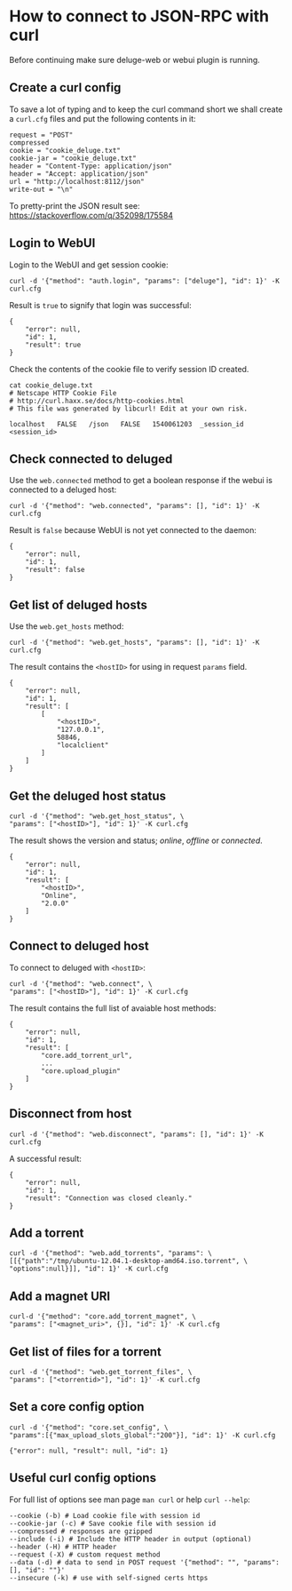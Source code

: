 # How to connect to JSON-RPC with curl

Before continuing make sure deluge-web or webui plugin is running.

## Create a curl config

To save a lot of typing and to keep the curl command short we shall create
a `curl.cfg` files and put the following contents in it:

    request = "POST"
    compressed
    cookie = "cookie_deluge.txt"
    cookie-jar = "cookie_deluge.txt"
    header = "Content-Type: application/json"
    header = "Accept: application/json"
    url = "http://localhost:8112/json"
    write-out = "\n"

To pretty-print the JSON result see: https://stackoverflow.com/q/352098/175584

## Login to WebUI

Login to the WebUI and get session cookie:

    curl -d '{"method": "auth.login", "params": ["deluge"], "id": 1}' -K curl.cfg

Result is `true` to signify that login was successful:

    {
        "error": null,
        "id": 1,
        "result": true
    }

Check the contents of the cookie file to verify session ID created.

    cat cookie_deluge.txt
    # Netscape HTTP Cookie File
    # http://curl.haxx.se/docs/http-cookies.html
    # This file was generated by libcurl! Edit at your own risk.

    localhost	FALSE	/json	FALSE	1540061203	_session_id	<session_id>

## Check connected to deluged

Use the `web.connected` method to get a boolean response if the webui is
connected to a deluged host:

    curl -d '{"method": "web.connected", "params": [], "id": 1}' -K curl.cfg

Result is `false` because WebUI is not yet connected to the daemon:

    {
        "error": null,
        "id": 1,
        "result": false
    }

## Get list of deluged hosts

Use the `web.get_hosts` method:

    curl -d '{"method": "web.get_hosts", "params": [], "id": 1}' -K curl.cfg

The result contains the `<hostID>` for using in request `params` field.

    {
        "error": null,
        "id": 1,
        "result": [
            [
                "<hostID>",
                "127.0.0.1",
                58846,
                "localclient"
            ]
        ]
    }

## Get the deluged host status

    curl -d '{"method": "web.get_host_status", \
    "params": ["<hostID>"], "id": 1}' -K curl.cfg

The result shows the version and status; _online_, _offline_ or _connected_.

    {
        "error": null,
        "id": 1,
        "result": [
            "<hostID>",
            "Online",
            "2.0.0"
        ]
    }

## Connect to deluged host

To connect to deluged with `<hostID>`:

    curl -d '{"method": "web.connect", \
    "params": ["<hostID>"], "id": 1}' -K curl.cfg

The result contains the full list of avaiable host methods:

    {
        "error": null,
        "id": 1,
        "result": [
            "core.add_torrent_url",
            ...
            "core.upload_plugin"
        ]
    }

## Disconnect from host

    curl -d '{"method": "web.disconnect", "params": [], "id": 1}' -K curl.cfg

A successful result:

    {
        "error": null,
        "id": 1,
        "result": "Connection was closed cleanly."
    }

## Add a torrent

    curl -d '{"method": "web.add_torrents", "params": \
    [[{"path":"/tmp/ubuntu-12.04.1-desktop-amd64.iso.torrent", \
    "options":null}]], "id": 1}' -K curl.cfg

## Add a magnet URI

    curl-d '{"method": "core.add_torrent_magnet", \
    "params": ["<magnet_uri>", {}], "id": 1}' -K curl.cfg

## Get list of files for a torrent

    curl -d '{"method": "web.get_torrent_files", \
    "params": ["<torrentid>"], "id": 1}' -K curl.cfg

## Set a core config option

    curl -d '{"method": "core.set_config", \
    "params":[{"max_upload_slots_global":"200"}], "id": 1}' -K curl.cfg

    {"error": null, "result": null, "id": 1}

## Useful curl config options

For full list of options see man page `man curl` or help `curl --help`:

    --cookie (-b) # Load cookie file with session id
    --cookie-jar (-c) # Save cookie file with session id
    --compressed # responses are gzipped
    --include (-i) # Include the HTTP header in output (optional)
    --header (-H) # HTTP header
    --request (-X) # custom request method
    --data (-d) # data to send in POST request '{"method": "", "params": [], "id": ""}'
    --insecure (-k) # use with self-signed certs https
